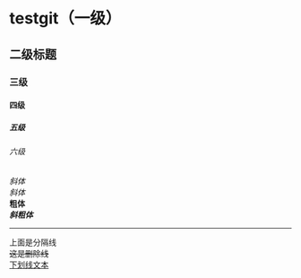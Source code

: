 # testgit（一级）
## 二级标题
### 三级
#### 四级
##### 五级
###### 六级  
_斜体_  
*斜体*  
**粗体**  
***斜粗体***
***
上面是分隔线  
~~这是删除线~~  
<u>下划线文本</u>  
[^脚注]:这是一个脚注
